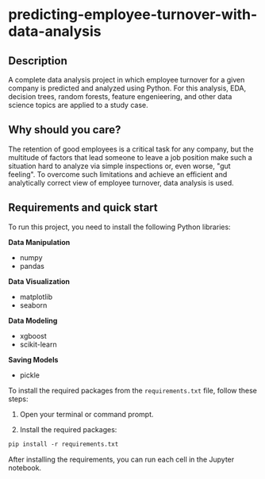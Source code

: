 # predicting-employee-turnover-with-data-analysis
## Description
A complete data analysis project in which employee turnover for a given company is predicted and analyzed using Python. For this analysis, EDA, decision trees, random forests, feature engenieering, and other data science topics are applied to a study case.

## Why should you care?
The retention of good employees is a critical task for any company, but the multitude of factors that lead someone to leave a job position make such a situation hard to analyze via simple inspections or, even worse, "gut feeling". To overcome such limitations and achieve an efficient and analytically correct view of employee turnover, data analysis is used.

## Requirements and quick start
To run this project, you need to install the following Python libraries:

**Data Manipulation**
- numpy
- pandas

**Data Visualization**
- matplotlib
- seaborn

**Data Modeling**
- xgboost
- scikit-learn

**Saving Models**
- pickle
  
To install the required packages from the `requirements.txt` file, follow these steps:

1. Open your terminal or command prompt.

2. Install the required packages:
```txt
pip install -r requirements.txt
```
After installing the requirements, you can run each cell in the Jupyter notebook.
